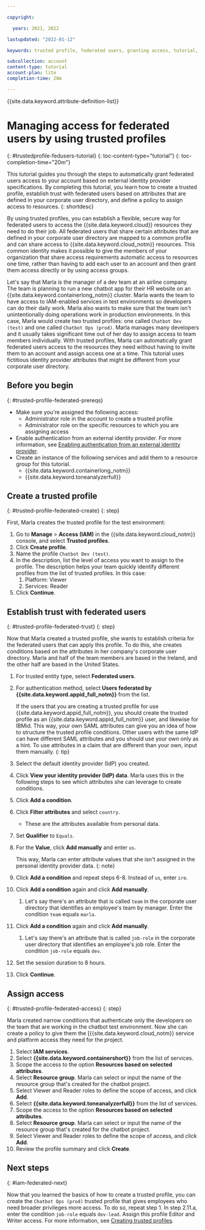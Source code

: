 ```yaml
---

copyright:

  years: 2021, 2022

lastupdated: "2022-01-12"

keywords: trusted profile, federated users, granting access, tutorial, IAM trusted profile, trust relationship, establish trust, trust policy, trusted entity, assume access, apply access

subcollection: account
content-type: tutorial
account-plan: lite 
completion-time: 20m

---
```


{{site.data.keyword.attribute-definition-list}}

# Managing access for federated users by using trusted profiles
{: #trustedprofile-fedusers-tutorial}
{: toc-content-type="tutorial"} 
{: toc-completion-time="20m"}

This tutorial guides you through the steps to automatically grant federated users access to your account based on external identity provider specifications. By completing this tutorial, you learn how to create a trusted profile, establish trust with federated users based on attributes that are defined in your corporate user directory, and define a policy to assign access to resources.
{: shortdesc}

By using trusted profiles, you can establish a flexible, secure way for federated users to access the {{site.data.keyword.cloud}} resources they need to do their job. All federated users that share certain attributes that are defined in your corporate user directory are mapped to a common profile and can share access to {{site.data.keyword.cloud_notm}} resources. This common identity makes it possible to give the members of your organization that share access requirements automatic access to resources one time, rather than having to add each user to an account and then grant them access directly or by using access groups.

Let's say that Marla is the manager of a dev team at an airline company. The team is planning to run a new chatbot app for their HR website on an {{site.data.keyword.containerlong_notm}} cluster. Marla wants the team to have access to IAM-enabled services in test environments so developers can do their daily work. Marla also wants to make sure that the team isn't unintentionally doing operations work in production environments. In this case, Marla would create two trusted profiles: one called `Chatbot Dev (test)` and one called `Chatbot Ops (prod)`. Marla manages many developers and it usually takes significant time out of her day to assign access to team members individually. With trusted profiles, Marla can automatically grant federated users access to the resources they need without having to invite them to an account and assign access one at a time. This tutorial uses fictitious identity provider attributes that might be different from your corporate user directory. 

## Before you begin
{: #trusted-profile-federated-prereqs}

* Make sure you're assigned the following access: 
   * Administrator role in the account to create a trusted profile
   * Administrator role on the specific resources to which you are assigning access
* Enable authentication from an external identity provider. For more information, see [Enabling authentication from an external identity provider](/docs/account?topic=account-idp-integration).
* Create an instance of the following services and add them to a resource group for this tutorial.
   * {{site.data.keyword.containerlong_notm}}
   * {{site.data.keyword.toneanalyzerfull}}

## Create a trusted profile
{: #trusted-profile-federated-create}
{: step}

First, Marla creates the trusted profile for the test environment:

1. Go to **Manage** > **Access (IAM)** in the {{site.data.keyword.cloud_notm}} console, and select **Trusted profiles**.
2. Click **Create profile**.
3. Name the profile `Chatbot Dev (test)`.
4. In the description, list the level of access you want to assign to the profile. The description helps your team quickly identify different profiles from the list of trusted profiles. In this case:
   1. Platform: Viewer
   2. Services: Reader
5. Click **Continue**.

## Establish trust with federated users 
{: #trusted-profile-federated-trust}
{: step}

Now that Marla created a trusted profile, she wants to establish criteria for the federated users that can apply this profile. To do this, she creates conditions based on the attributes in her company's corporate user directory. Marla and half of the team members are based in the Ireland, and the other half are based in the United States. 

1. For trusted entity type, select **Federated users**.
2. For authentication method, select **Users federated by {{site.data.keyword.appid_full_notm}}** from the list.

   If the users that you are creating a trusted profile for use {{site.data.keyword.appid_full_notm}}, you should create the trusted profile as an {{site.data.keyword.appid_full_notm}} user, and likewise for IBMid. This way, your own SAML attributes can give you an idea of how to structure the trusted profile conditions. Other users with the same IdP can have different SAML attributes and you should use your own only as a hint. To use attributes in a claim that are different than your own, input them manually. 
   {: tip}

3. Select the default identity provider (IdP) you created.
4. Click **View your identity provider (IdP) data**. Marla uses this in the following steps to see which attributes she can leverage to create conditions.
5. Click **Add a condition**.
6. Click **Filter attributes** and select `country`.
    * These are the attributes available from personal data.
7. Set **Qualifier** to `Equals`.
8. For the **Value**, click **Add manually** and enter `us`.

    This way, Marla can enter attribute values that she isn't assigned in the personal identity provider data.
    {: note}

9. Click **Add a condition** and repeat steps 6-8. Instead of `us`, enter `ire`.
10. Click **Add a condition** again and click **Add manually**. 
    1. Let's say there's an attribute that is called `team` in the corporate user directory that identifies an employee's team by manager. Enter the condition `team` equals `marla`.
11. Click **Add a condition** again and click **Add manually**. 
    1. Let's say there's an attribute that is called `job-role` in the corporate user directory that identifies an employee's job role. Enter the condition `job-role` equals `dev`.
12. Set the session duration to 8 hours.
13. Click **Continue**.

## Assign access
{: #trusted-profile-federated-access}
{: step}

Marla created narrow conditions that authenticate only the developers on the team that are working in the chatbot test environment. Now she can create a policy to give them the [{{site.data.keyword.cloud_notm}} service and platform access they need for the project. 

1. Select **IAM services**.
2. Select **{{site.data.keyword.containershort}}** from the list of services. 
3. Scope the access to the option **Resources based on selected attributes**. 
4. Select **Resource group**. Marla can select or input the name of the resource group that's created for the chatbot project.
5. Select Viewer and Reader roles to define the scope of access, and click **Add**.
6. Select **{{site.data.keyword.toneanalyzerfull}}** from the list of services. 
7. Scope the access to the option **Resources based on selected attributes**. 
8. Select **Resource group**. Marla can select or input the name of the resource group that's created for the chatbot project.
9. Select Viewer and Reader roles to define the scope of access, and click **Add**.
10. Review the profile summary and click **Create**.  

## Next steps
{: #iam-federated-next}

Now that you learned the basics of how to create a trusted profile, you can create the `Chatbot Ops (prod)` trusted profile that gives employees who need broader privileges more access. To do so, repeat step 1. In step 2.11.a, enter the condition `job-role` equals `dev-lead`. Assign this profile Editor and Writer access. For more information, see [Creating trusted profiles](/docs/account?topic=account-create-trusted-profile&interface=ui).
